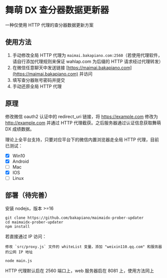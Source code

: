 # 舞萌 DX 查分器数据更新器

一种仅使用 HTTP 代理的查分器数据更新方案

## 使用方法

1. 手动修改全局 HTTP 代理为 `maimai.bakapiano.com:2560`（若使用代理软件，请自行添加代理规则来保证 wahlap.com 为后缀的 HTTP 请求经过代理转发）
2. 在微信任意聊天中发送链接 [https://maimai.bakapiano.com](https://maimai.bakapiano.com) 并访问
3. 填写查分器账号密码并提交
4. 手动还原全局 HTTP 代理

## 原理

修改微信 oauth2 认证中的 redirect_uri 链接，将 https://example.com 修改为 http://example.com 并通过 HTTP 代理截获。之后服务器通过认证信息获取舞萌 DX 成绩数据。

理论上全平台支持，只要对应平台下的微信内置浏览器走全局 HTTP 代理，目前已测试：
- [x] Win10 
- [x] Android
- [ ] Mac
- [x] IOS
- [ ] Linux

## 部署（待完善）

安装 nodejs，版本 >=16
```
git clone https://github.com/bakapiano/maimaidx-prober-updater
cd maimaidx-prober-updater
npm install
```

若直接通过 IP 访问：

    修改 `src/proxy.js` 文件的 whiteList 变量，添加 "weixin110.qq.com" 和服务器的公网 IP 地址

```
node main.js
```

HTTP 代理默认启在 2560 端口上，web 服务器启在 8081 上，使用方法同上
